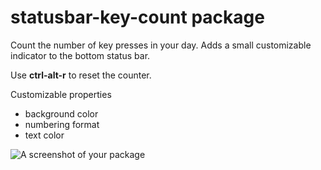 # statusbar-key-count package

Count the number of key presses in your day.
Adds a small customizable indicator to the bottom status bar.

Use **ctrl-alt-r** to reset the counter.

Customizable properties
* background color
* numbering format
* text color

![A screenshot of your package](https://github.com/JChanceHud/statusbar-key-count/blob/master/screenie.gif)
